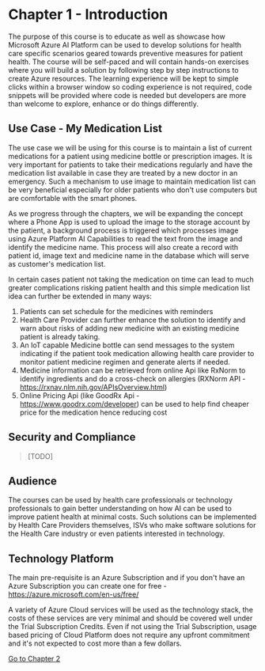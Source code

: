 # Chapter 1 - Introduction

The purpose of this course is to educate as well as showcase how Microsoft Azure AI Platform can be used to develop solutions for health care specific scenarios geared towards preventive measures for patient health. The course will be self-paced and will contain hands-on exercises where you will build a solution by following step by step instructions to create Azure resources. The learning experience will be kept to simple clicks within a browser window so coding experience is not required, code snippets will be provided where code is needed but developers are more than welcome to explore, enhance or do things differently.

## Use Case - My Medication List
The use case we will be using for this course is to maintain a list of current medications for a patient using medicine bottle or prescription images. It is very important for patients to take their medications regularly and have the medication list available in case they are treated by a new doctor in an emergency. Such a mechanism to use image to maintain medication list can be very beneficial especially for older patients who don't use computers but are comfortable with the smart phones.

As we progress through the chapters, we will be expanding the concept where a Phone App is used to upload the image to the storage account by the patient, a background process is triggered which processes image using Azure Platform AI Capabilities to read the text from the image and identify the medicine name. This process will also create a record with patient id,  image text and medicine name in the database which will serve as customer's medication list. 
 

In certain cases patient not taking the medication on time can lead to much greater complications risking patient health and this simple medication list idea can further be extended in many ways:
1. Patients can set schedule for the medicines with reminders
2. Health Care Provider can further enhance the solution to identify and warn about risks of adding new medicine with an existing medicine patient is already taking.
3. An IoT capable Medicine bottle can send messages to the system indicating if the patient took medication allowing health care provider to monitor patient medicine regimen and generate alerts if needed.
4. Medicine information can be retrieved from online Api like RxNorm to identify ingredients and do a cross-check on allergies (RXNorm API - <https://rxnav.nlm.nih.gov/APIsOverview.html>)
5. Online Pricing Api (like GoodRx Api - <https://www.goodrx.com/developer>) can be used to help find cheaper price for the medication hence reducing cost


## Security and Compliance
> [TODO]

## Audience
The courses can be used by health care professionals or technology professionals to gain better understanding on how AI can be used to improve patient health at minimal costs. Such solutions can be implemented by Health Care Providers themselves, ISVs who make software solutions for the Health Care industry or even patients interested in technology.


## Technology Platform
The main pre-requisite is an Azure Subscription and if you don't have an Azure Subscription you can create one for free - <https://azure.microsoft.com/en-us/free/>

A variety of  Azure Cloud services will be used as the technology stack, the costs of these services are very minimal and should be covered well under the Trial Subscription Credits. Even if not using the Trial Subscription, usage based pricing of Cloud Platform does not require any upfront commitment and it's not expected to cost more than a few dollars.

[Go to Chapter 2](./chapter2.md)
